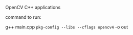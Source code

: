 OpenCV C++ applications 

command to run:

g++ main.cpp `pkg-config --libs --cflags opencv4` -o out
